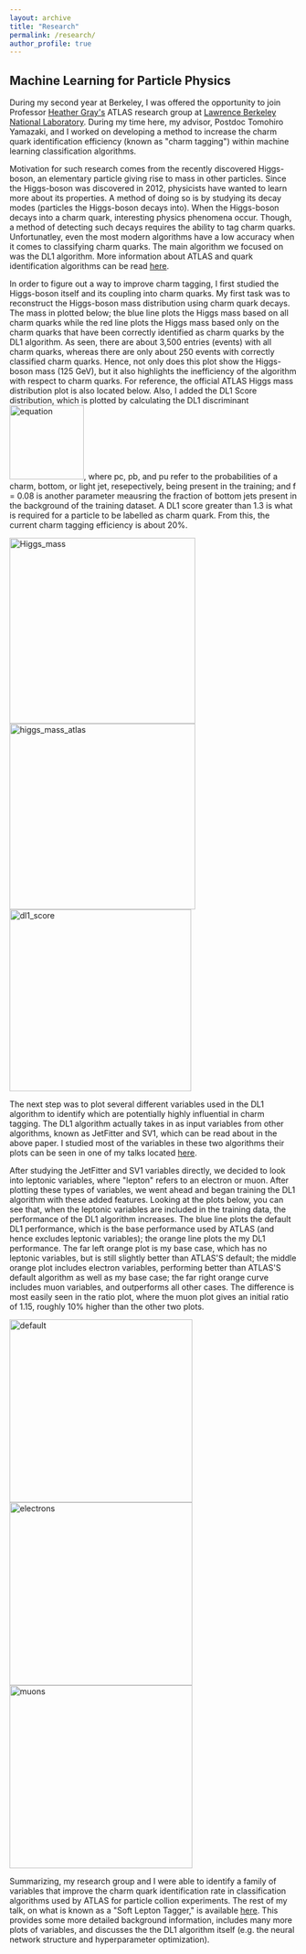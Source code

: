 ```yaml
---
layout: archive
title: "Research"
permalink: /research/
author_profile: true
---
```


## Machine Learning for Particle Physics
During my second year at Berkeley, I was offered the opportunity to join Professor [Heather Gray's](https://physics.berkeley.edu/people/faculty/heather-gray) ATLAS research group at [Lawrence Berkeley National Laboratory](https://www.physics.lbl.gov/atlas/). During my time here, my advisor, Postdoc Tomohiro Yamazaki, and I worked on developing a method to increase the charm quark identification efficiency (known as "charm tagging") within machine learning classification algorithms.

Motivation for such research comes from the recently discovered Higgs-boson, an elementary particle giving rise to mass in other particles. Since the Higgs-boson was discovered in 2012, physicists have wanted to learn more about its properties. A method of doing so is by studying its decay modes (particles the Higgs-boson decays into). When the Higgs-boson decays into a charm quark, interesting physics phenomena occur. Though, a method of detecting such decays requires the ability to tag charm quarks. Unfortunatley, even the most modern algorithms have a low accuracy when it comes to classifying charm quarks. The main algorithm we focused on was the DL1 algorithm. More information about ATLAS and quark identification algorithms can be read [here](https://arxiv.org/pdf/1907.05120.pdf).

In order to figure out a way to improve charm tagging, I first studied the Higgs-boson itself and its coupling into charm quarks. My first task was to reconstruct the Higgs-boson mass distribution using charm quark decays. The mass in plotted below; the blue line plots the Higgs mass based on all charm quarks while the red line plots the Higgs mass based only on the charm quarks that have been correctly identified as charm quarks by the DL1 algorithm. As seen, there are about 3,500 entries (events) with all charm quarks, whereas there are only about 250 events with correctly classified charm quarks. Hence, not only does this plot show the Higgs-boson mass (125 GeV), but it also highlights the inefficiency of the algorithm with respect to charm quarks. For reference, the official ATLAS Higgs mass distribution plot is also located below. Also, I added the DL1 Score distribution, which is plotted by calculating the DL1 discriminant <img width="130" alt="equation" src="https://user-images.githubusercontent.com/93623304/140429897-5d9218f6-4449-4d75-8110-9e8594ef8160.png">, where pc, pb, and pu refer to the probabilities of a charm, bottom, or light jet, resepectively, being present in the training; and f = 0.08 is another parameter meausring the fraction of bottom jets present in the background of the training dataset. A DL1 score greater than 1.3 is what is required for a particle to be labelled as charm quark. From this, the current charm tagging efficiency is about 20%. 


<p float="left">
  <img width="325" alt="Higgs_mass" src="https://user-images.githubusercontent.com/93623304/140403859-2a254b7c-a7a0-4cad-b41a-38ed45d6cacb.png" />
  <img width="325" alt="higgs_mass_atlas" src="https://user-images.githubusercontent.com/93623304/140403948-e9e8d587-385f-42d7-95fd-866819d45fe6.png" />
  <img width="318" alt="dl1_score" src="https://user-images.githubusercontent.com/93623304/140428258-a45c2478-f9af-4931-9706-74af2e495200.png">
</p>

The next step was to plot several different variables used in the DL1 algorithm to identify which are potentially highly influential in charm tagging. The DL1 algorithm actually takes in as input variables from other algorithms, known as JetFitter and SV1, which can be read about in the above paper. I studied most of the variables in these two algorithms their plots can be seen in one of my talks located [here](http://bennettaustin.github.io/files/Charm_tagging_presentation.pdf).


After studying the JetFitter and SV1 variables directly, we decided to look into leptonic variables, where "lepton" refers to an electron or muon. After plotting these types of variables, we went ahead and began training the DL1 algorithm with these added features. Looking at the plots below, you can see that, when the leptonic variables are included in the training data, the performance of the DL1 algorithm increases. The blue line plots the default DL1 performance, which is the base performance used by ATLAS (and hence excludes leptonic variables); the orange line plots the my DL1 performance. The far left orange plot is my base case, which has no leptonic variables, but is still slightly better than ATLAS'S default; the middle orange plot includes electron variables, performing better than ATLAS'S default algorithm as well as my base case; the far right orange curve includes muon variables, and outperforms all other cases. The difference is most easily seen in the ratio plot, where the muon plot gives an initial ratio of 1.15, roughly 10% higher than the other two plots.

<p float="left">
  <img width="320" alt="default" src="https://user-images.githubusercontent.com/93623304/140433540-88b57eca-dbd4-46fe-9b8a-152ac18c1f6c.png">
  <img width="320" alt="electrons" src="https://user-images.githubusercontent.com/93623304/140433551-66161d4f-09bc-48ac-ae16-f3f2dc3f45fd.png">
  <img width="320" alt="muons" src="https://user-images.githubusercontent.com/93623304/140433580-91c068aa-255f-4933-af73-d107ccf2f2cb.png">
</p>

Summarizing, my research group and I were able to identify a family of variables that improve the charm quark identification rate in classification algorithms used by ATLAS for particle collion experiments. The rest of my talk, on what is known as a "Soft Lepton Tagger," is available [here](http://bennettaustin.github.io/files/Soft_Lepton_Tagger.pdf). This provides some more detailed background information, includes many more plots of variables, and discusses the the DL1 algorithm itself (e.g. the neural network structure and hyperparameter optimization).
